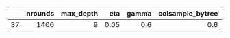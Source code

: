 |   | nrounds| max_depth|  eta| gamma| colsample_bytree| min_child_weight| subsample|
|:--|-------:|---------:|----:|-----:|----------------:|----------------:|---------:|
|37 |    1400|         9| 0.05|   0.6|              0.6|                1|      0.75|
